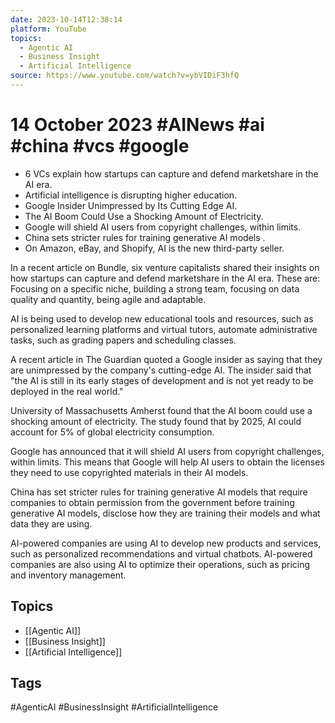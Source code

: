 ```yaml
---
date: 2023-10-14T12:38:14
platform: YouTube
topics:
  - Agentic AI
  - Business Insight
  - Artificial Intelligence
source: https://www.youtube.com/watch?v=ybVIDiF3hfQ
---
```

# 14 October 2023 #AINews #ai #china #vcs #google

- 6 VCs explain how startups can capture and defend marketshare in the AI era.
- Artificial intelligence is disrupting higher education.
- Google Insider Unimpressed by Its Cutting Edge AI.
- The AI Boom Could Use a Shocking Amount of Electricity.
- Google will shield AI users from copyright challenges, within limits. 
- China sets stricter rules for training generative AI models .
- On Amazon, eBay, and Shopify, AI is the new third-party seller.

In a recent article on Bundle, six venture capitalists shared their insights on how startups can capture and defend marketshare in the AI era. These are: Focusing on a specific niche,  building a strong team, focusing on data quality and quantity, being agile and adaptable.

AI is being used to develop new educational tools and resources, such as personalized learning platforms and virtual tutors, automate administrative tasks, such as grading papers and scheduling classes.

A recent article in The Guardian quoted a Google insider as saying that they are unimpressed by the company's cutting-edge AI. The insider said that "the AI is still in its early stages of development and is not yet ready to be deployed in the real world."

University of Massachusetts Amherst found that the AI boom could use a shocking amount of electricity. The study found that by 2025, AI could account for 5% of global electricity consumption.

Google has announced that it will shield AI users from copyright challenges, within limits. This means that Google will help AI users to obtain the licenses they need to use copyrighted materials in their AI models.

China has set stricter rules for training generative AI models that require companies to obtain permission from the government before training generative AI models, disclose how they are training their models and what data they are using.

AI-powered companies are using AI to develop new products and services, such as personalized recommendations and virtual chatbots. AI-powered companies are also using AI to optimize their operations, such as pricing and inventory management.

## Topics
- [[Agentic AI]]
- [[Business Insight]]
- [[Artificial Intelligence]]

## Tags
#AgenticAI #BusinessInsight #ArtificialIntelligence